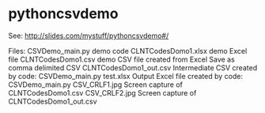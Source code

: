 # pythoncsvdemo

See: http://slides.com/mystuff/pythoncsvdemo#/

Files:
CSVDemo_main.py         demo code
CLNTCodesDomo1.xlsx     demo Excel file
CLNTCodesDomo1.csv      demo CSV file created from Excel Save as comma delimited CSV
CLNTCodesDomo1_out.csv  Intermediate CSV created by code: CSVDemo_main.py
test.xlsx               Output Excel file created by code: CSVDemo_main.py
CSV_CRLF1.jpg           Screen capture of CLNTCodesDomo1.csv
CSV_CRLF2.jpg           Screen capture of CLNTCodesDomo1_out.csv
